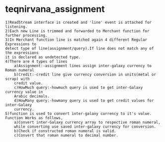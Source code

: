 # teqnirvana_assignment

    1)ReadStream interface is created and 'line' event is attached for listening.
	2)Each new Line is trimmed and forwarded to Merchant function for further processing.
	3)In Merchant function line is matched again 4 different Regular Expressions to
	detect type of line(assignment/query).If line does not match any of the expressions
	it is declared as undetected type.
	4)There are 4 types of lines
		a)Assignment:-assignment lines assign inter-galaxy currency to Roman numeral
		b)Credit:-credit line give currency conversion in units(metal or scrap) with
		credit value.
		c)HowMuch query:-howmuch query is used to get inter-Galaxy currency value in
		Arabic decimals.
		d)HowMany query:-howmany query is used to get credit values for inter-Galaxy
		currency.
	5)function is used to convert inter-galaxy currency to it's value.
	Function Works as follows,
		a)Convert inter-Galaxy currency array to respective roman numeral,
		while converting use saved inter-galaxy currency for conversion.
		b)Check if constructed roman numeral is valid.
		c)Convert that roman numeral to decimal number.